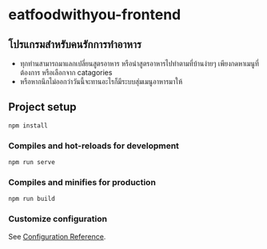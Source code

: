 # eatfoodwithyou-frontend
## โปรแกรมสำหรับคนรักการทำอาหาร

 * ทุกท่านสามารถมาแลกเปลี่ยนสูตรอาหาร หรือนำสูตรอาหารไปทำตามที่บ้านง่ายๆ เพียงกดหาเมนูที่ต้องการ หรือเลือกจาก catagories 
 * หรือหากนึกไม่ออกว่าวันนี้จะทานอะไรก็มีระบบสุ่มเมนูอาหารมาให้
 

## Project setup

```
npm install
```

### Compiles and hot-reloads for development

```
npm run serve
```

### Compiles and minifies for production

```
npm run build
```

### Customize configuration

See [Configuration Reference](https://cli.vuejs.org/config/).
